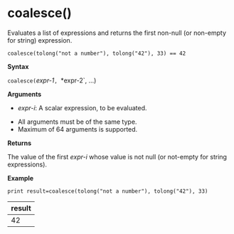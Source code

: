 # coalesce()

Evaluates a list of expressions and returns the first non-null (or non-empty for string) expression.

    coalesce(tolong("not a number"), tolong("42"), 33) == 42

**Syntax**

`coalesce(`*expr-1*`, `*expr-2`, ...)

**Arguments**

* *expr-i*: A scalar expression, to be evaluated.

- All arguments must be of the same type.
- Maximum of 64 arguments is supported.


**Returns**

The value of the first *expr-i* whose value is not null (or not-empty for string expressions).

**Example**

<!-- csl: https://help.kusto.windows.net/Samples  -->
```
print result=coalesce(tolong("not a number"), tolong("42"), 33)
```

|result|
|---|
|42|
